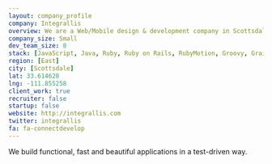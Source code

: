 ```yaml
---
layout: company_profile
company: Integrallis
overview: We are a Web/Mobile design & development company in Scottsdale, Arizona
company_size: Small
dev_team_size: 8
stack: [JavaScript, Java, Ruby, Ruby on Rails, RubyMotion, Groovy, Grails, iOS, Android, Cassandra, CSS, HTML]
region: [East]
city: [Scottsdale]
lat: 33.614628
lng: -111.855258
client_work: true
recruiter: false
startup: false
website: http://integrallis.com
twitter: integrallis
fa: fa-connectdevelop
---
```



We build functional, fast and beautiful applications in a test-driven way.
